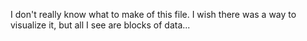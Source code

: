 I don't really know what to make of this file. I wish there was a way to visualize it, but all I see are blocks of data...
